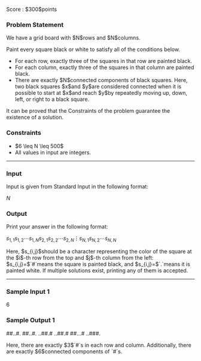 
<div>

<span>

<span>

<p>
Score : $300$points
</p>

<div>

<section>

### **Problem Statement**

<p>
We have a grid board with $N$rows and $N$columns.
</p>

<p>
Paint every square black or white to satisfy all of the conditions below.
</p>

<ul>

<li>
For each row, exactly three of the squares in that row are painted black.
</li>

<li>
For each column, exactly three of the squares in that column are painted black.
</li>

<li>
There are exactly $N$connected components of black squares.
Here, two black squares $x$and $y$are considered connected when it is possible to start at $x$and reach $y$by repeatedly moving up, down, left, or right to a black square.
</li>

</ul>

<p>
It can be proved that the Constraints of the problem guarantee the existence of a solution.
</p>

</section>

</div>

<div>

<section>

### **Constraints**

<ul>

<li>
$6 \leq N \leq 500$
</li>

<li>
All values in input are integers.
</li>

</ul>

</section>

</div>

---

<div>

<div>

<section>

### **Input**

<p>
Input is given from Standard Input in the following format:
</p>

<div>

$N$
</div>

</section>

</div>

<div>

<section>

### **Output**

<p>
Print your answer in the following format:
</p>

<div>

$s_{1,1}s_{1,2}\cdots s_{1,N}$$s_{2,1}s_{2,2}\cdots s_{2,N}$$\vdots$$s_{N,1}s_{N,2}\cdots s_{N,N}$
</div>

<p>
Here, $s_{i,j}$should be a character representing the color of the square at the $i$-th row from the top and $j$-th column from the left: $s_{i,j}=$`#`means the square is painted black, and $s_{i,j}=$`.`means it is painted white.
If multiple solutions exist, printing any of them is accepted.
</p>

</section>

</div>

</div>

---

<div>

<section>

### **Sample Input 1**

<div>

6

</div>

</section>

</div>

<div>

<section>

### **Sample Output 1**

<div>

##..#.
##..#.
..##.#
..##.#
##...#
..###.

</div>

<p>
Here, there are exactly $3$`#`s in each row and column.
Additionally, there are exactly $6$connected components of `#`s.
</p>

</section>

</div>

</span>

</span>

</div>
